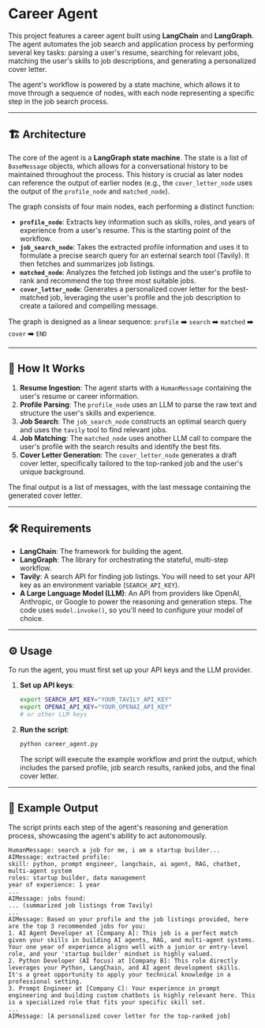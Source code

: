 # Career Agent

This project features a career agent built using **LangChain** and **LangGraph**. The agent automates the job search and application process by performing several key tasks: parsing a user's resume, searching for relevant jobs, matching the user's skills to job descriptions, and generating a personalized cover letter.

The agent's workflow is powered by a state machine, which allows it to move through a sequence of nodes, with each node representing a specific step in the job search process.

-----

## 🏗️ Architecture

The core of the agent is a **LangGraph state machine**. The state is a list of `BaseMessage` objects, which allows for a conversational history to be maintained throughout the process. This history is crucial as later nodes can reference the output of earlier nodes (e.g., the `cover_letter_node` uses the output of the `profile_node` and `matched_node`).

The graph consists of four main nodes, each performing a distinct function:

  * **`profile_node`**: Extracts key information such as skills, roles, and years of experience from a user's resume. This is the starting point of the workflow.
  * **`job_search_node`**: Takes the extracted profile information and uses it to formulate a precise search query for an external search tool (Tavily). It then fetches and summarizes job listings.
  * **`matched_node`**: Analyzes the fetched job listings and the user's profile to rank and recommend the top three most suitable jobs.
  * **`cover_letter_node`**: Generates a personalized cover letter for the best-matched job, leveraging the user's profile and the job description to create a tailored and compelling message.

The graph is designed as a linear sequence:
`profile` ➡️ `search` ➡️ `matched` ➡️ `cover` ➡️ `END`

-----

## 🤖 How It Works

1.  **Resume Ingestion**: The agent starts with a `HumanMessage` containing the user's resume or career information.
2.  **Profile Parsing**: The `profile_node` uses an LLM to parse the raw text and structure the user's skills and experience.
3.  **Job Search**: The `job_search_node` constructs an optimal search query and uses the `tavily` tool to find relevant jobs.
4.  **Job Matching**: The `matched_node` uses another LLM call to compare the user's profile with the search results and identify the best fits.
5.  **Cover Letter Generation**: The `cover_letter_node` generates a draft cover letter, specifically tailored to the top-ranked job and the user's unique background.

The final output is a list of messages, with the last message containing the generated cover letter.

-----

## 🛠️ Requirements

  * **LangChain**: The framework for building the agent.
  * **LangGraph**: The library for orchestrating the stateful, multi-step workflow.
  * **Tavily**: A search API for finding job listings. You will need to set your API key as an environment variable (`SEARCH_API_KEY`).
  * **A Large Language Model (LLM)**: An API from providers like OpenAI, Anthropic, or Google to power the reasoning and generation steps. The code uses `model.invoke()`, so you'll need to configure your model of choice.

-----

## ⚙️ Usage

To run the agent, you must first set up your API keys and the LLM provider.

1.  **Set up API keys**:

    ```bash
    export SEARCH_API_KEY="YOUR_TAVILY_API_KEY"
    export OPENAI_API_KEY="YOUR_OPENAI_API_KEY"
    # or other LLM keys
    ```

2.  **Run the script**:

    ```bash
    python career_agent.py
    ```

    The script will execute the example workflow and print the output, which includes the parsed profile, job search results, ranked jobs, and the final cover letter.

-----

## 📝 Example Output

The script prints each step of the agent's reasoning and generation process, showcasing the agent's ability to act autonomously.

```
HumanMessage: search a job for me, i am a startup builder...
AIMessage: extracted profile:
skill: python, prompt engineer, langchain, ai agent, RAG, chatbot, multi-agent system
roles: startup builder, data management
year of experience: 1 year
...
AIMessage: jobs found:
... (summarized job listings from Tavily)
...
AIMessage: Based on your profile and the job listings provided, here are the top 3 recommended jobs for you:
1. AI Agent Developer at [Company A]: This job is a perfect match given your skills in building AI agents, RAG, and multi-agent systems. Your one year of experience aligns well with a junior or entry-level role, and your 'startup builder' mindset is highly valued.
2. Python Developer (AI focus) at [Company B]: This role directly leverages your Python, LangChain, and AI agent development skills. It's a great opportunity to apply your technical knowledge in a professional setting.
3. Prompt Engineer at [Company C]: Your experience in prompt engineering and building custom chatbots is highly relevant here. This is a specialized role that fits your specific skill set.
...
AIMessage: [A personalized cover letter for the top-ranked job]
```
